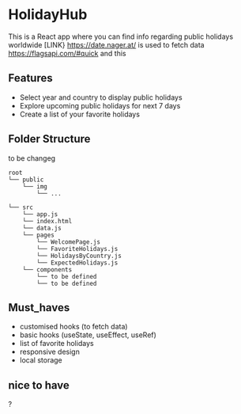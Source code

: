 # HolidayHub

This is a React app where you can find info regarding public holidays worldwide
[LINK}
https://date.nager.at/ is used to fetch data
https://flagsapi.com/#quick and this

## Features

- Select year and country to display public holidays
- Explore upcoming public holidays for next 7 days
- Create a list of your favorite holidays

## Folder Structure
to be changeg
```text
root
└── public
    └── img
        └── ...

└── src
    └── app.js
    └── index.html
    └── data.js
    └── pages
        └── WelcomePage.js
        └── FavoriteHolidays.js
        └── HolidaysByCountry.js
        └── ExpectedHolidays.js
    └── components
        └── to be defined
        └── to be defined
```

## Must_haves

- customised hooks (to fetch data)
- basic hooks (useState, useEffect, useRef)
- list of favorite holidays
- responsive design
- local storage

## nice to have
?
